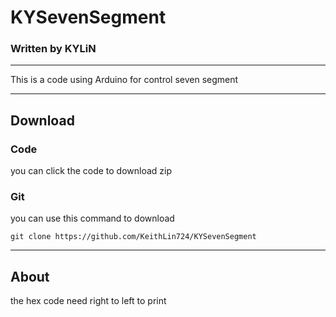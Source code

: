 # KYSevenSegment 
### Written by KYLiN

---

This is a code using Arduino for control seven segment 

---
## Download 

### Code 
you can click the code to download zip 

### Git 
you can use this command to download

`git clone https://github.com/KeithLin724/KYSevenSegment`

---
## About 
the hex code need right to left to print 